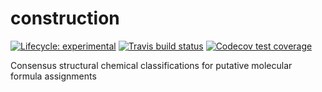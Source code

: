 # construction

<!-- badges: start -->
[![Lifecycle: experimental](https://img.shields.io/badge/lifecycle-experimental-orange.svg)](https://lifecycle.r-lib.org/articles/stages.html#experimental)
[![Travis build status](https://travis-ci.org/jasenfinch/construction.svg?branch=master)](https://travis-ci.org/jasenfinch/construction)
[![Codecov test coverage](https://codecov.io/gh/jasenfinch/construction/branch/master/graph/badge.svg)](https://codecov.io/gh/jasenfinch/construction?branch=master)
<!-- badges: end -->

Consensus structural chemical classifications for putative molecular formula assignments
